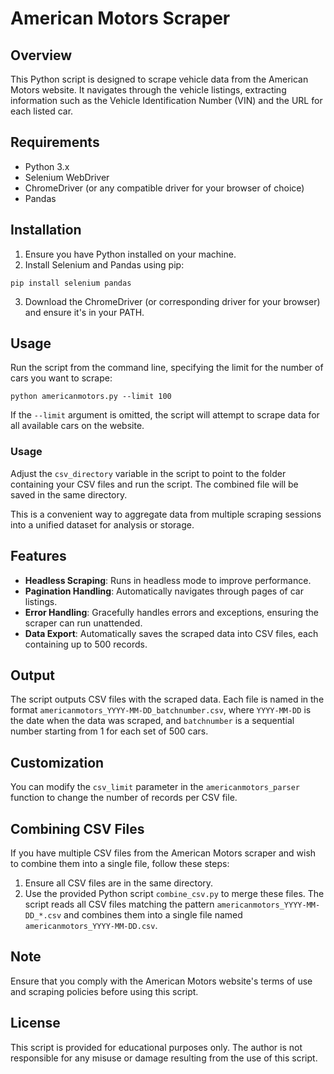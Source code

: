 # American Motors Scraper

## Overview
This Python script is designed to scrape vehicle data from the American Motors website. It navigates through the vehicle listings, extracting information such as the Vehicle Identification Number (VIN) and the URL for each listed car.

## Requirements
- Python 3.x
- Selenium WebDriver
- ChromeDriver (or any compatible driver for your browser of choice)
- Pandas

## Installation
1. Ensure you have Python installed on your machine.
2. Install Selenium and Pandas using pip:

```
pip install selenium pandas
```

3. Download the ChromeDriver (or corresponding driver for your browser) and ensure it's in your PATH.

## Usage
Run the script from the command line, specifying the limit for the number of cars you want to scrape:

```
python americanmotors.py --limit 100
```

If the `--limit` argument is omitted, the script will attempt to scrape data for all available cars on the website.

### Usage

Adjust the `csv_directory` variable in the script to point to the folder containing your CSV files and run the script. The combined file will be saved in the same directory.

This is a convenient way to aggregate data from multiple scraping sessions into a unified dataset for analysis or storage.

## Features
- **Headless Scraping**: Runs in headless mode to improve performance.
- **Pagination Handling**: Automatically navigates through pages of car listings.
- **Error Handling**: Gracefully handles errors and exceptions, ensuring the scraper can run unattended.
- **Data Export**: Automatically saves the scraped data into CSV files, each containing up to 500 records.

## Output
The script outputs CSV files with the scraped data. Each file is named in the format `americanmotors_YYYY-MM-DD_batchnumber.csv`, where `YYYY-MM-DD` is the date when the data was scraped, and `batchnumber` is a sequential number starting from 1 for each set of 500 cars.

## Customization
You can modify the `csv_limit` parameter in the `americanmotors_parser` function to change the number of records per CSV file.

## Combining CSV Files

If you have multiple CSV files from the American Motors scraper and wish to combine them into a single file, follow these steps:

1. Ensure all CSV files are in the same directory.
2. Use the provided Python script `combine_csv.py` to merge these files. The script reads all CSV files matching the pattern `americanmotors_YYYY-MM-DD_*.csv` and combines them into a single file named `americanmotors_YYYY-MM-DD.csv`.

## Note
Ensure that you comply with the American Motors website's terms of use and scraping policies before using this script.

## License
This script is provided for educational purposes only. The author is not responsible for any misuse or damage resulting from the use of this script.